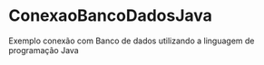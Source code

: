 # ConexaoBancoDadosJava
Exemplo conexão com Banco de dados utilizando a linguagem de programação Java 
